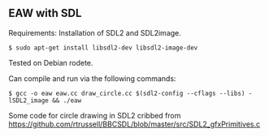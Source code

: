 ## EAW with SDL

Requirements: Installation of SDL2 and SDL2image.

`$ sudo apt-get install libsdl2-dev libsdl2-image-dev`

Tested on Debian rodete.

Can compile and run via the following commands:

```
$ gcc -o eaw eaw.cc draw_circle.cc $(sdl2-config --cflags --libs) -lSDL2_image && ./eaw
```

Some code for circle drawing in SDL2 cribbed from
https://github.com/rtrussell/BBCSDL/blob/master/src/SDL2_gfxPrimitives.c

